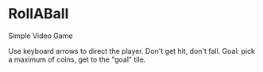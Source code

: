 # RollABall
Simple Video Game

Use keyboard arrows to direct the player.
Don't get hit, don't fall.
Goal: pick a maximum of coins, get to the "goal" tile.
